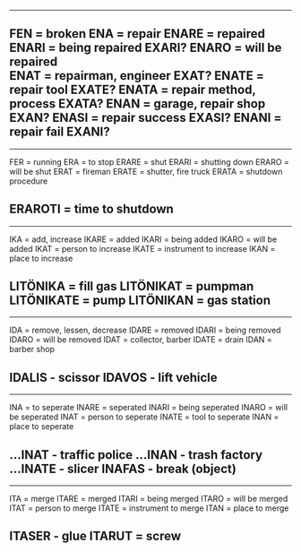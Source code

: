 -----
FEN = broken
ENA = repair
ENARE = repaired                
ENARI = being repaired          EXARI?
ENARO = will be repaired        
ENAT = repairman, engineer      EXAT?
ENATE = repair tool             EXATE?
ENATA = repair method, process  EXATA?
ENAN = garage, repair shop      EXAN?
ENASI = repair success          EXASI?
ENANI = repair fail             EXANI?
------

-----
FER = running
ERA = to stop
ERARE = shut
ERARI = shutting down
ERARO = will be shut
ERAT = fireman
ERATE = shutter, fire truck
ERATA = shutdown procedure

ERAROTI = time to shutdown
------

-----
IKA = add, increase
IKARE = added
IKARI = being added
IKARO = will be added
IKAT = person to increase
IKATE = instrument to increase
IKAN = place to increase

LITÖNIKA = fill gas
LITÖNIKAT = pumpman
LITÖNIKATE = pump
LITÖNIKAN = gas station
------

-----
IDA = remove, lessen, decrease
IDARE = removed
IDARI = being removed
IDARO = will be removed
IDAT = collector, barber
IDATE = drain
IDAN = barber shop

IDALIS - scissor
IDAVOS - lift vehicle
------

-----
INA = to seperate
INARE = seperated
INARI = being seperated
INARO = will be seperated
INAT = person to seperate
INATE = tool to seperate
INAN = place to seperate

...INAT - traffic police
...INAN - trash factory
...INATE - slicer
INAFAS - break (object)
------


-----
ITA = merge
ITARE = merged
ITARI = being merged
ITARO = will be merged
ITAT = person to merge
ITATE = instrument to merge
ITAN = place to merge

ITASER - glue
ITARUT = screw
------